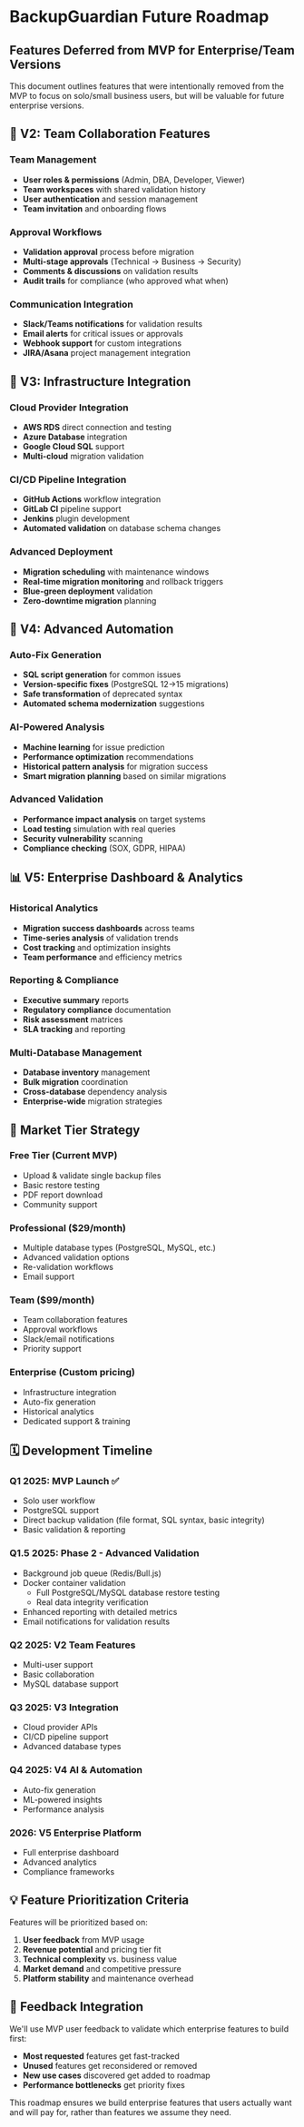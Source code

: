 # BackupGuardian Future Roadmap

## Features Deferred from MVP for Enterprise/Team Versions

This document outlines features that were intentionally removed from the MVP to focus on solo/small business users, but will be valuable for future enterprise versions.

## 🏢 **V2: Team Collaboration Features**

### Team Management
- **User roles & permissions** (Admin, DBA, Developer, Viewer)
- **Team workspaces** with shared validation history
- **User authentication** and session management
- **Team invitation** and onboarding flows

### Approval Workflows
- **Validation approval** process before migration
- **Multi-stage approvals** (Technical → Business → Security)
- **Comments & discussions** on validation results
- **Audit trails** for compliance (who approved what when)

### Communication Integration
- **Slack/Teams notifications** for validation results
- **Email alerts** for critical issues or approvals
- **Webhook support** for custom integrations
- **JIRA/Asana** project management integration

## 🔗 **V3: Infrastructure Integration**

### Cloud Provider Integration
- **AWS RDS** direct connection and testing
- **Azure Database** integration
- **Google Cloud SQL** support
- **Multi-cloud** migration validation

### CI/CD Pipeline Integration
- **GitHub Actions** workflow integration
- **GitLab CI** pipeline support
- **Jenkins** plugin development
- **Automated validation** on database schema changes

### Advanced Deployment
- **Migration scheduling** with maintenance windows
- **Real-time migration monitoring** and rollback triggers
- **Blue-green deployment** validation
- **Zero-downtime migration** planning

## 🤖 **V4: Advanced Automation**

### Auto-Fix Generation
- **SQL script generation** for common issues
- **Version-specific fixes** (PostgreSQL 12→15 migrations)
- **Safe transformation** of deprecated syntax
- **Automated schema modernization** suggestions

### AI-Powered Analysis
- **Machine learning** for issue prediction
- **Performance optimization** recommendations
- **Historical pattern analysis** for migration success
- **Smart migration planning** based on similar migrations

### Advanced Validation
- **Performance impact analysis** on target systems
- **Load testing** simulation with real queries
- **Security vulnerability** scanning
- **Compliance checking** (SOX, GDPR, HIPAA)

## 📊 **V5: Enterprise Dashboard & Analytics**

### Historical Analytics
- **Migration success dashboards** across teams
- **Time-series analysis** of validation trends
- **Cost tracking** and optimization insights
- **Team performance** and efficiency metrics

### Reporting & Compliance
- **Executive summary** reports
- **Regulatory compliance** documentation
- **Risk assessment** matrices
- **SLA tracking** and reporting

### Multi-Database Management
- **Database inventory** management
- **Bulk migration** coordination
- **Cross-database** dependency analysis
- **Enterprise-wide** migration strategies

## 🎯 **Market Tier Strategy**

### **Free Tier** (Current MVP)
- Upload & validate single backup files
- Basic restore testing
- PDF report download
- Community support

### **Professional** ($29/month)
- Multiple database types (PostgreSQL, MySQL, etc.)
- Advanced validation options
- Re-validation workflows
- Email support

### **Team** ($99/month)
- Team collaboration features
- Approval workflows
- Slack/email notifications
- Priority support

### **Enterprise** (Custom pricing)
- Infrastructure integration
- Auto-fix generation
- Historical analytics
- Dedicated support & training

## 🗓️ **Development Timeline**

### **Q1 2025: MVP Launch** ✅
- Solo user workflow
- PostgreSQL support
- Direct backup validation (file format, SQL syntax, basic integrity)
- Basic validation & reporting

### **Q1.5 2025: Phase 2 - Advanced Validation**
- Background job queue (Redis/Bull.js)
- Docker container validation
  - Full PostgreSQL/MySQL database restore testing
  - Real data integrity verification
- Enhanced reporting with detailed metrics
- Email notifications for validation results

### **Q2 2025: V2 Team Features**
- Multi-user support
- Basic collaboration
- MySQL database support

### **Q3 2025: V3 Integration**
- Cloud provider APIs
- CI/CD pipeline support
- Advanced database types

### **Q4 2025: V4 AI & Automation**
- Auto-fix generation
- ML-powered insights
- Performance analysis

### **2026: V5 Enterprise Platform**
- Full enterprise dashboard
- Advanced analytics
- Compliance frameworks

## 💡 **Feature Prioritization Criteria**

Features will be prioritized based on:

1. **User feedback** from MVP usage
2. **Revenue potential** and pricing tier fit
3. **Technical complexity** vs. business value
4. **Market demand** and competitive pressure
5. **Platform stability** and maintenance overhead

## 🔄 **Feedback Integration**

We'll use MVP user feedback to validate which enterprise features to build first:

- **Most requested** features get fast-tracked
- **Unused** features get reconsidered or removed
- **New use cases** discovered get added to roadmap
- **Performance bottlenecks** get priority fixes

This roadmap ensures we build enterprise features that users actually want and will pay for, rather than features we assume they need.
